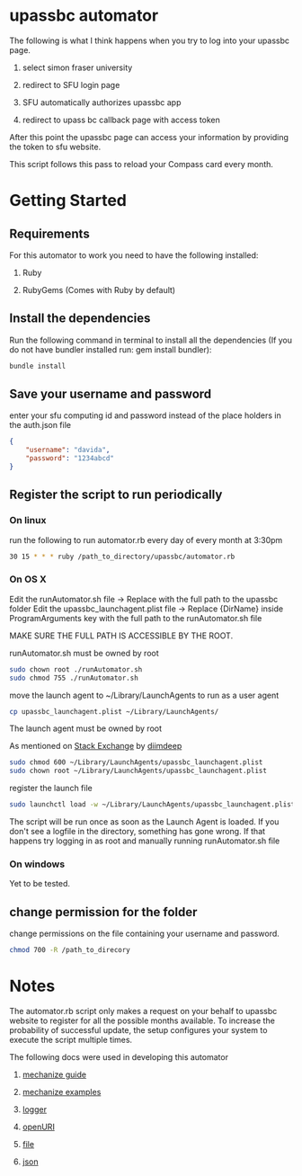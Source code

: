 # upassbc automator
The following is what I think happens when you try to log into your upassbc page.

1. select simon fraser university

2. redirect to SFU login page

3. SFU automatically authorizes upassbc app

4. redirect to upass bc callback page with access token

After this point the upassbc page can access your information by providing the token to sfu website.

This script follows this pass to reload your Compass card every month.

# Getting Started

## Requirements
For this automator to work you need to have the following installed:

1. Ruby

2. RubyGems (Comes with Ruby by default)

## Install the dependencies
Run the following command in terminal to install all the dependencies (If you do not have bundler installed run: gem install bundler):
```sh
bundle install
```

## Save your username and password
enter your sfu computing id and password instead of the place holders in the auth.json file
```json
{
	"username": "davida",
	"password": "1234abcd"
}
```

## Register the script to run periodically
### On linux
run the following to run automator.rb every day of every month at 3:30pm
```sh
30 15 * * * ruby /path_to_directory/upassbc/automator.rb
```
### On OS X

Edit the runAutomator.sh file -> Replace <DirName> with the full path to the upassbc folder
Edit the upassbc_launchagent.plist file -> Replace {DirName} inside ProgramArguments key with the full path to the runAutomator.sh file

MAKE SURE THE FULL PATH IS ACCESSIBLE BY THE ROOT.

runAutomator.sh must be owned by root
```sh
sudo chown root ./runAutomator.sh
sudo chmod 755 ./runAutomator.sh
```

move the launch agent to ~/Library/LaunchAgents to run as a user agent
```sh
cp upassbc_launchagent.plist ~/Library/LaunchAgents/
```
The launch agent must be owned by root

As mentioned on [Stack Exchange](http://superuser.com/questions/793872/can-t-launch-daemon-with-launchctl-in-yosemite) by [diimdeep](http://superuser.com/users/23591/diimdeep)
```sh
sudo chmod 600 ~/Library/LaunchAgents/upassbc_launchagent.plist
sudo chown root ~/Library/LaunchAgents/upassbc_launchagent.plist
```
register the launch file
```sh
sudo launchctl load -w ~/Library/LaunchAgents/upassbc_launchagent.plist
```

The script will be run once as soon as the Launch Agent is loaded. If you don't see a logfile in the directory, something has gone wrong. If that happens try logging in as root and manually running runAutomator.sh file

### On windows
Yet to be tested.

## change permission for the folder
change permissions on the file containing your username and password.
```sh
chmod 700 -R /path_to_direcory
```

# Notes
The automator.rb script only makes a request on your behalf to upassbc website to register for all the possible months available.
To increase the probability of successful update, the setup configures your system to execute the script multiple times.

The following docs were used in developing this automator

1. [mechanize guide](http://docs.seattlerb.org/mechanize/GUIDE_rdoc.html)

2. [mechanize examples](http://docs.seattlerb.org/mechanize/EXAMPLES_rdoc.html)

3. [logger](http://ruby-doc.org/stdlib-2.1.0/libdoc/logger/rdoc/Logger.html)

4. [openURI](http://ruby-doc.org/stdlib-2.1.2/libdoc/open-uri/rdoc/OpenURI.html)

5. [file](http://ruby-doc.org/core-2.2.0/File.html)

6. [json](http://ruby-doc.org/stdlib-2.0.0/libdoc/json/rdoc/JSON.html)
